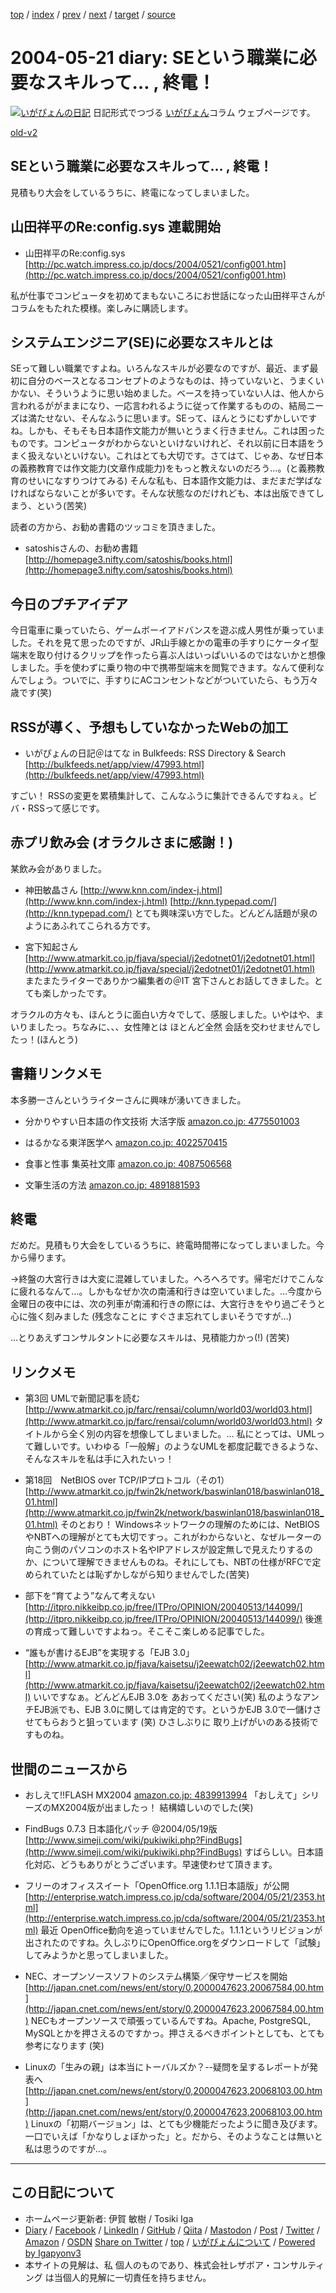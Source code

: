 [top](../index.html) 
 / [index](index.html) 
 / [prev](ig040519.html) 
 / [next](ig040522.html) 
 / [target](https://www.igapyon.jp/igapyon/diary/2004/ig040521.html) 
 / [source](https://github.com/igapyon/diary/blob/master/2004/ig040521.src.md) 

2004-05-21 diary: SEという職業に必要なスキルって… , 終電！
=====================================================================================================
[![いがぴょんの日記](https://www.igapyon.jp/igapyon/diary/images/iga202308_128.jpg "いがぴょん")](https://www.igapyon.jp/igapyon/diary/memo/memoigapyon.html) 日記形式でつづる [いがぴょん](https://www.igapyon.jp/igapyon/diary/memo/memoigapyon.html)コラム ウェブページです。

[old-v2](ig040521-orig.html)

## SEという職業に必要なスキルって… , 終電！

見積もり大会をしているうちに、終電になってしまいました。


## 山田祥平のRe:config.sys 連載開始

* 山田祥平のRe:config.sys
  [http://pc.watch.impress.co.jp/docs/2004/0521/config001.htm](http://pc.watch.impress.co.jp/docs/2004/0521/config001.htm)

私が仕事でコンピュータを初めてまもないころにお世話になった山田祥平さんがコラムをもたれた模様。楽しみに購読します。

## システムエンジニア(SE)に必要なスキルとは

SEって難しい職業ですよね。いろんなスキルが必要なのですが、最近、まず最初に自分のベースとなるコンセプトのようなものは、持っていないと、うまくいかない、そういうように思い始めました。ベースを持っていない人は、他人から言われるががままになり、一応言われるように従って作業するものの、結局ニーズは満たせない、そんなふうに思います。SEって、ほんとうにむずかしいですね。しかも、そもそも日本語作文能力が無いとうまく行きません。これは困ったものです。コンピュータがわからないといけないけれど、それ以前に日本語をうまく扱えないといけない。これはとても大切です。さてはて、じゃあ、なぜ日本の義務教育では作文能力(文章作成能力)をもっと教えないのだろう…。(と義務教育のせいになすりつけてみる) そんな私も、日本語作文能力は、まだまだ学ばなければならないことが多いです。そんな状態なのだけれども、本は出版できてしまう、という(苦笑)

読者の方から、お勧め書籍のツッコミを頂きました。

* satoshisさんの、お勧め書籍
  [http://homepage3.nifty.com/satoshis/books.html](http://homepage3.nifty.com/satoshis/books.html)

## 今日のプチアイデア

今日電車に乗っていたら、ゲームボーイアドバンスを遊ぶ成人男性が乗っていました。それを見て思ったのですが、JR山手線とかの電車の手すりにケータイ型端末を取り付けるクリップを作ったら喜ぶ人はいっぱいいるのではないかと想像しました。手を使わずに乗り物の中で携帯型端末を閲覧できます。なんて便利なんでしょう。ついでに、手すりにACコンセントなどがついていたら、もう万々歳です(笑)

## RSSが導く、予想もしていなかったWebの加工

* いがぴょんの日記＠はてな in Bulkfeeds: RSS Directory & Search
  [http://bulkfeeds.net/app/view/47993.html](http://bulkfeeds.net/app/view/47993.html)

すごい！ RSSの変更を累積集計して、こんなふうに集計できるんですねぇ。ビバ・RSSって感じです。

## 赤プリ飲み会 (オラクルさまに感謝！)

某飲み会がありました。

* 神田敏晶さん
  [http://www.knn.com/index-j.html](http://www.knn.com/index-j.html)
  [http://knn.typepad.com/](http://knn.typepad.com/)
  とても興味深い方でした。どんどん話題が泉のようにあふれてこられる方です。
  
* 宮下知起さん
  [http://www.atmarkit.co.jp/fjava/special/j2edotnet01/j2edotnet01.html](http://www.atmarkit.co.jp/fjava/special/j2edotnet01/j2edotnet01.html)
  またまたライターでありかつ編集者の＠IT 宮下さんとお話してきました。とても楽しかったです。

オラクルの方々も、ほんとうに面白い方々でして、感服しました。いやはや、まいりましたっ。ちなみに、、、女性陣とは ほとんど全然 会話を交わせませんでしたっ！(ほんとう)

## 書籍リンクメモ

本多勝一さんというライターさんに興味が湧いてきました。

* 分かりやすい日本語の作文技術 大活字版
  [amazon.co.jp: 4775501003](http://www.amazon.co.jp/exec/obidos/ASIN/4775501003/igapyondiary-22)
  
* はるかなる東洋医学へ
  [amazon.co.jp: 4022570415](http://www.amazon.co.jp/exec/obidos/ASIN/4022570415/igapyondiary-22)
  
* 食事と性事 集英社文庫
  [amazon.co.jp: 4087506568](http://www.amazon.co.jp/exec/obidos/ASIN/4087506568/igapyondiary-22)
  
* 文筆生活の方法
  [amazon.co.jp: 4891881593](http://www.amazon.co.jp/exec/obidos/ASIN/4891881593/igapyondiary-22)

## 終電

だめだ。見積もり大会をしているうちに、終電時間帯になってしまいました。今から帰ります。

→終盤の大宮行きは大変に混雑していました。へろへろです。帰宅だけでこんなに疲れるなんて…。しかもなぜか次の南浦和行きは空いていました。…今度から 金曜日の夜中には、次の列車が南浦和行きの際には、大宮行きをやり過ごそうと心に強く刻みました
(残念なことに すぐさま忘れてしまいそうですが…)

…とりあえずコンサルタントに必要なスキルは、見積能力かっ(!) (苦笑)

## リンクメモ

* 第3回 UMLで新聞記事を読む
  [http://www.atmarkit.co.jp/farc/rensai/column/world03/world03.html](http://www.atmarkit.co.jp/farc/rensai/column/world03/world03.html)
  タイトルから全く別の内容を想像してしまいました。… 私にとっては、UMLって難しいです。いわゆる「一般解」のようなUMLを都度記載できるような、そんなスキルを私は手に入れたいっ！
  
* 第18回　NetBIOS over TCP/IPプロトコル（その1）
  [http://www.atmarkit.co.jp/fwin2k/network/baswinlan018/baswinlan018_01.html](http://www.atmarkit.co.jp/fwin2k/network/baswinlan018/baswinlan018_01.html)
  そのとおり！ Windowsネットワークの理解のためには、NetBIOSやNBTへの理解がとても大切ですっ。これがわからないと、なぜルーターの向こう側のパソコンのホスト名やIPアドレスが設定無しで見えたりするのか、について理解できませんものね。それにしても、NBTの仕様がRFCで定められていたとは恥ずかしながら知りませんでした(苦笑)
  
* 部下を“育てよう”なんて考えない
  [http://itpro.nikkeibp.co.jp/free/ITPro/OPINION/20040513/144099/](http://itpro.nikkeibp.co.jp/free/ITPro/OPINION/20040513/144099/)
  後進の育成って難しいですよねっ。そこそこ楽しめる記事でした。
  
* “誰もが書けるEJB”を実現する「EJB 3.0」
  [http://www.atmarkit.co.jp/fjava/kaisetsu/j2eewatch02/j2eewatch02.html](http://www.atmarkit.co.jp/fjava/kaisetsu/j2eewatch02/j2eewatch02.html)
  いいですなぁ。どんどんEJB 3.0を あおってください(笑) 私のようなアンチEJB派でも、EJB
  3.0に関しては肯定的です。というかEJB 3.0で一儲けさせてもらおうと狙っています
  (笑) ひさしぶりに 取り上げがいのある技術ですものね。

## 世間のニュースから

* おしえて!!FLASH MX2004
  [amazon.co.jp: 4839913994](http://www.amazon.co.jp/exec/obidos/ASIN/4839913994/igapyondiary-22)
  「おしえて」シリーズのMX2004版が出ましたっ！ 結構嬉しいのでした(笑)
  
* FindBugs 0.7.3 日本語化パッチ @2004/05/19版
  [http://www.simeji.com/wiki/pukiwiki.php?FindBugs](http://www.simeji.com/wiki/pukiwiki.php?FindBugs)
  すばらしい。日本語化対応、どうもありがとうございます。早速使わせて頂きます。
  
* フリーのオフィススイート「OpenOffice.org 1.1.1日本語版」が公開
  [http://enterprise.watch.impress.co.jp/cda/software/2004/05/21/2353.html](http://enterprise.watch.impress.co.jp/cda/software/2004/05/21/2353.html)
  最近 OpenOffice動向を追っていませんでした。1.1.1というリビジョンが出されたのですね。久しぶりにOpenOffice.orgをダウンロードして「試験」してみようかと思ってしまいました。
  
* NEC、オープンソースソフトのシステム構築／保守サービスを開始
  [http://japan.cnet.com/news/ent/story/0,2000047623,20067584,00.htm](http://japan.cnet.com/news/ent/story/0,2000047623,20067584,00.htm)
  NECもオープンソースで頑張っているんですね。Apache, PostgreSQL, MySQLとかを押さえるのですかっ。押さえるべきポイントとしても、とても参考になります
  (笑)
  
* Linuxの「生みの親」は本当にトーバルズか？--疑問を呈するレポートが発表へ
  [http://japan.cnet.com/news/ent/story/0,2000047623,20068103,00.htm](http://japan.cnet.com/news/ent/story/0,2000047623,20068103,00.htm)
  Linuxの「初期バージョン」は、とても少機能だったように聞き及びます。一口でいえば「かなりしょぼかった」と。だから、そのようなことは無いと私は思うのですが…。


----------------------------------------------------------------------------------------------------

## この日記について

* ホームページ更新者: 伊賀 敏樹 / Tosiki Iga
* [Diary](https://www.igapyon.jp/igapyon/diary/) / [Facebook](https://www.facebook.com/igapyon) / [LinkedIn](https://www.linkedin.com/in/toshikiiga) / [GitHub](https://github.com/igapyon) / [Qiita](https://qiita.com/igapyon) / [Mastodon](https://social.vivaldi.net/@igapyon) / [Post](https://post.news/igapyon) / [Twitter](https://twitter.com/ToshikiIga) / [Amazon](https://www.amazon.co.jp/%E4%BC%8A%E8%B3%80-%E6%95%8F%E6%A8%B9/e/B004LTQWCQ) / [OSDN](https://ja.osdn.net/users/iga/)
[Share on Twitter](https://twitter.com/intent/tweet?hashtags=igapyon%2Cdiary%2C%E3%81%84%E3%81%8C%E3%81%B4%E3%82%87%E3%82%93&text=SE%E3%81%A8%E3%81%84%E3%81%86%E8%81%B7%E6%A5%AD%E3%81%AB%E5%BF%85%E8%A6%81%E3%81%AA%E3%82%B9%E3%82%AD%E3%83%AB%E3%81%A3%E3%81%A6%E2%80%A6+%2C+%E7%B5%82%E9%9B%BB%EF%BC%81&url=https%3A%2F%2Fwww.igapyon.jp%2Figapyon%2Fdiary%2F2004%2Fig040521.html) / [top](../index.html) / [いがぴょんについて](https://www.igapyon.jp/igapyon/diary/memo/memoigapyon.html) / [Powered by Igapyonv3](https://github.com/igapyon/igapyonv3)
* 本サイトの見解は、私 個人のものであり、株式会社レザボア・コンサルティング は当個人的見解に一切責任を持ちません。 
